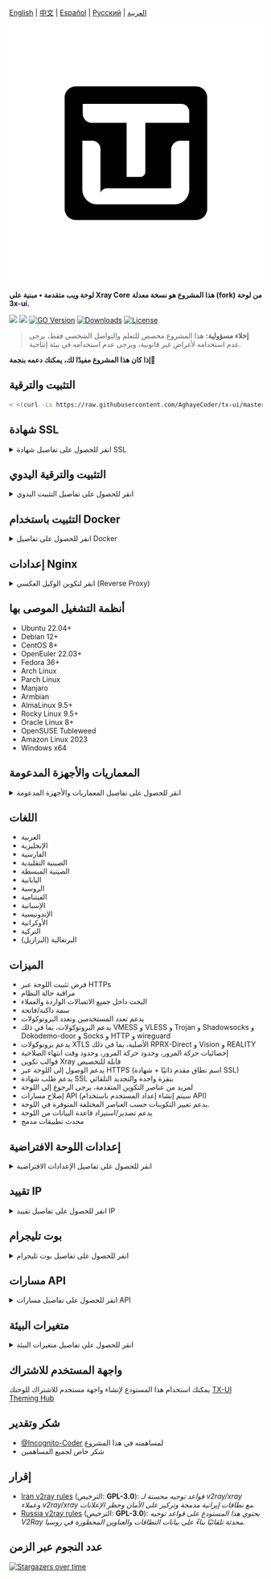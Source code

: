[English](/README.md) | [中文](/README.zh_CN.md) | [Español](/README.es_ES.md) | [Русский](/README.ru_RU.md) | [العربية](#)

<p align="center">
  <picture>
    <img alt="tx-ui" src="./media/tx-ui-dark.png" style="width:512px;height:512px;">
  </picture>
</p>

**لوحة ويب متقدمة • مبنية على Xray Core**
**هذا المشروع هو نسخة معدلة (fork) من لوحة 3x-ui.**

[![](https://img.shields.io/github/v/release/AghayeCoder/tx-ui.svg)](https://github.com/AghayeCoder/tx-ui/releases)
[![](https://img.shields.io/github/actions/workflow/status/AghayeCoder/tx-ui/release.yml.svg)](#)
[![GO Version](https://img.shields.io/github/go-mod/go-version/AghayeCoder/tx-ui.svg)](#)
[![Downloads](https://img.shields.io/github/downloads/AghayeCoder/tx-ui/total.svg)](#)
[![License](https://img.shields.io/badge/license-GPL%20V3-blue.svg?longCache=true)](https://www.gnu.org/licenses/gpl-3.0.en.html)

> **إخلاء مسؤولية:** هذا المشروع مخصص للتعلم والتواصل الشخصي فقط، يرجى عدم استخدامه لأغراض غير قانونية، ويرجى عدم استخدامه في بيئة إنتاجية.

**إذا كان هذا المشروع مفيدًا لك، يمكنك دعمه بنجمة**:star2:

## التثبيت والترقية

```bash
< <(curl -Ls https://raw.githubusercontent.com/AghayeCoder/tx-ui/master/install.sh)
```

## شهادة SSL

<details>
  <summary>انقر للحصول على تفاصيل شهادة SSL</summary>

### ACME

لإدارة شهادات SSL باستخدام ACME:

1. تأكد من أن نطاقك موجه بشكل صحيح إلى الخادم.
2. قم بتشغيل الأمر `x-ui` في الطرفية، ثم اختر `إدارة شهادات SSL`.
3. ستظهر لك الخيارات التالية:

    - **الحصول على SSL:** للحصول على شهادات SSL.
    - **إلغاء:** لإلغاء شهادات SSL الحالية.
    - **تجديد إجباري:** لفرض تجديد شهادات SSL.
    - **عرض النطاقات الحالية:** لعرض جميع شهادات النطاقات المتاحة على الخادم.
    - **تعيين مسارات الشهادة للوحة:** لتحديد شهادة نطاقك التي ستستخدمها اللوحة.

### Certbot

لتثبيت واستخدام Certbot:

```sh
apt-get install certbot -y
certbot certonly --standalone --agree-tos --register-unsafely-without-email -d yourdomain.com
certbot renew --dry-run
```

### Cloudflare

يتضمن البرنامج النصي للإدارة تطبيقًا مدمجًا لشهادة SSL لـ Cloudflare. لاستخدام هذا البرنامج النصي للتقدم بطلب للحصول على شهادة، تحتاج إلى ما يلي:

- البريد الإلكتروني المسجل في Cloudflare
- مفتاح API العالمي لـ Cloudflare
- يجب أن يتم توجيه اسم النطاق إلى الخادم الحالي من خلال Cloudflare

**كيفية الحصول على مفتاح API العالمي لـ Cloudflare:**

1. قم بتشغيل الأمر `x-ui` في الطرفية، ثم اختر `شهادة SSL من Cloudflare`.
2. قم بزيارة الرابط: [Cloudflare API Tokens](https://dash.cloudflare.com/profile/api-tokens).
3. انقر على "View Global API Key" (انظر لقطة الشاشة أدناه):
   ![](./media/APIKey1.PNG)
4. قد تحتاج إلى إعادة مصادقة حسابك. بعد ذلك، سيتم عرض مفتاح API (انظر لقطة الشاشة أدناه):
   ![](./media/APIKey2.png)

عند الاستخدام، ما عليك سوى إدخال `اسم النطاق` و`البريد الإلكتروني` و`مفتاح API`. الرسم التوضيحي كما يلي:
![](./media/DetailEnter.png)

</details>

## التثبيت والترقية اليدوي

<details>
  <summary>انقر للحصول على تفاصيل التثبيت اليدوي</summary>

#### الاستخدام

1. لتنزيل أحدث إصدار من الحزمة المضغوطة مباشرة إلى الخادم الخاص بك، قم بتشغيل الأمر التالي:

```bash
ARCH=$(uname -m)
case "${ARCH}" in
  x86_64 | x64 | amd64) XUI_ARCH="amd64" ;; 
  i*86 | x86) XUI_ARCH="386" ;; 
  armv8* | armv8 | arm64 | aarch64) XUI_ARCH="arm64" ;; 
  armv7* | armv7) XUI_ARCH="armv7" ;; 
  armv6* | armv6) XUI_ARCH="armv6" ;; 
  armv5* | armv5) XUI_ARCH="armv5" ;; 
  s390x) echo 's390x' ;; 
  *) XUI_ARCH="amd64" ;; 
esac

wget https://github.com/AghayeCoder/tx-ui/releases/latest/download/x-ui-linux-${XUI_ARCH}.tar.gz
```

2. بمجرد تنزيل الحزمة المضغوطة، قم بتنفيذ الأوامر التالية لتثبيت أو ترقية x-ui:

```bash
ARCH=$(uname -m)
case "${ARCH}" in
  x86_64 | x64 | amd64) XUI_ARCH="amd64" ;; 
  i*86 | x86) XUI_ARCH="386" ;; 
  armv8* | armv8 | arm64 | aarch64) XUI_ARCH="arm64" ;; 
  armv7* | armv7) XUI_ARCH="armv7" ;; 
  armv6* | armv6) XUI_ARCH="armv6" ;; 
  armv5* | armv5) XUI_ARCH="armv5" ;; 
  s390x) echo 's390x' ;; 
  *) XUI_ARCH="amd64" ;; 
esac

cd /root/ 
rm -rf x-ui/ /usr/local/x-ui/ /usr/bin/x-ui
tar zxvf x-ui-linux-${XUI_ARCH}.tar.gz
chmod +x x-ui/x-ui x-ui/bin/xray-linux-* x-ui/x-ui.sh
cp x-ui/x-ui.sh /usr/bin/x-ui
cp -f x-ui/x-ui.service /etc/systemd/system/
mv x-ui/ /usr/local/
systemctl daemon-reload
systemctl enable x-ui
systemctl restart x-ui
```

</details>

## التثبيت باستخدام Docker

<details>
  <summary>انقر للحصول على تفاصيل Docker</summary>

#### الاستخدام

1. **تثبيت Docker:**

   ```bash
   bash <(curl -sSL https://get.docker.com)
   ```

2. **استنساخ مستودع المشروع:**

   ```bash
   git clone https://github.com/AghayeCoder/tx-ui.git
   cd tx-ui
   ```

3. **بدء الخدمة:**

   ```bash
   docker compose up -d
   ```

أضف علامة `--pull always` لجعل Docker يعيد إنشاء الحاوية تلقائيًا إذا تم سحب صورة أحدث.
راجع https://docs.docker.com/reference/cli/docker/container/run/#pull لمزيد من المعلومات.

**أو**

   ```bash
   docker run -itd \
      -e XRAY_VMESS_AEAD_FORCED=false \
      -v $PWD/db/:/etc/x-ui/ \
      -v $PWD/cert/:/root/cert/ \
      --network=host \
      --restart=unless-stopped \
      --name tx-ui \
      ghcr.io/aghayecoder/tx-ui:latest
   ```

4. **التحديث إلى أحدث إصدار:**

   ```bash
   cd tx-ui
   docker compose down
   docker compose pull tx-ui
   docker compose up -d
   ```

5. **إزالة tx-ui من Docker:**

   ```bash
   docker stop tx-ui
   docker rm tx-ui
   cd --
   rm -r tx-ui
   ```

</details>

## إعدادات Nginx

<details>
  <summary>انقر لتكوين الوكيل العكسي (Reverse Proxy)</summary>

#### وكيل Nginx العكسي

```nginx
location / {
    proxy_set_header X-Forwarded-For $proxy_add_x_forwarded_for;
    proxy_set_header X-Forwarded-Proto $scheme;
    proxy_set_header Host $http_host;
    proxy_set_header X-Real-IP $remote_addr;
    proxy_set_header Range $http_range;
    proxy_set_header If-Range $http_if_range; 
    proxy_redirect off;
    proxy_pass http://127.0.0.1:2053;
}
```

#### مسار فرعي لـ Nginx

- تأكد من أن "مسار URI" في إعدادات لوحة `/sub` هو نفسه.
- يجب أن ينتهي `url` في إعدادات اللوحة بـ `/`.

```nginx
location /sub {
    proxy_set_header X-Forwarded-For $proxy_add_x_forwarded_for;
    proxy_set_header X-Forwarded-Proto $scheme;
    proxy_set_header Host $http_host;
    proxy_set_header X-Real-IP $remote_addr;
    proxy_set_header Range $http_range;
    proxy_set_header If-Range $http_if_range; 
    proxy_redirect off;
    proxy_pass http://127.0.0.1:2053;
}
```

</details>

## أنظمة التشغيل الموصى بها

- Ubuntu 22.04+
- Debian 12+
- CentOS 8+
- OpenEuler 22.03+
- Fedora 36+
- Arch Linux
- Parch Linux
- Manjaro
- Armbian
- AlmaLinux 9.5+
- Rocky Linux 9.5+
- Oracle Linux 8+
- OpenSUSE Tubleweed
- Amazon Linux 2023
- Windows x64

## المعماريات والأجهزة المدعومة

<details>
  <summary>انقر للحصول على تفاصيل المعماريات والأجهزة المدعومة</summary>

توفر منصتنا التوافق مع مجموعة متنوعة من المعماريات والأجهزة، مما يضمن المرونة عبر بيئات الحوسبة المختلفة. فيما يلي المعماريات الرئيسية التي ندعمها:

- **amd64**: هذه المعمارية السائدة هي المعيار لأجهزة الكمبيوتر الشخصية والخوادم، وتستوعب معظم أنظمة التشغيل الحديثة بسلاسة.

- **x86 / i386**: معتمدة على نطاق واسع في أجهزة الكمبيوتر المكتبية والمحمولة، تتمتع هذه المعمارية بدعم واسع من العديد من أنظمة التشغيل والتطبيقات، بما في ذلك على سبيل المثال لا الحصر أنظمة Windows و macOS و Linux.

- **armv8 / arm64 / aarch64**: مصممة خصيصًا للأجهزة المحمولة والمدمجة المعاصرة، مثل الهواتف الذكية والأجهزة اللوحية، وتتمثل هذه المعمارية في أجهزة مثل Raspberry Pi 4 و Raspberry Pi 3 و Raspberry Pi Zero 2/Zero 2 W و Orange Pi 3 LTS والمزيد.

- **armv7 / arm / arm32**: تعمل كمعمارية للأجهزة المحمولة والمدمجة القديمة، ولا تزال تستخدم على نطاق واسع في أجهزة مثل Orange Pi Zero LTS و Orange Pi PC Plus و Raspberry Pi 2 وغيرها.

- **armv6 / arm / arm32**: موجهة للأجهزة المدمجة القديمة جدًا، هذه المعمارية، على الرغم من أنها أقل انتشارًا، لا تزال قيد الاستخدام. تعتمد أجهزة مثل Raspberry Pi 1 و Raspberry Pi Zero/Zero W على هذه المعمارية.

- **armv5 / arm / arm32**: معمارية أقدم مرتبطة بشكل أساسي بالأنظمة المدمجة المبكرة، وهي أقل شيوعًا اليوم ولكن لا يزال من الممكن العثور عليها في الأجهزة القديمة مثل إصدارات Raspberry Pi المبكرة وبعض الهواتف الذكية القديمة.

- **s390x**: تُستخدم هذه المعمارية بشكل شائع في أجهزة الكمبيوتر المركزية من IBM وتوفر أداءً وموثوقية عالية لأعباء عمل المؤسسات.

</details>

## اللغات

- العربية
- الإنجليزية
- الفارسية
- الصينية التقليدية
- الصينية المبسطة
- اليابانية
- الروسية
- الفيتنامية
- الإسبانية
- الإندونيسية
- الأوكرانية
- التركية
- البرتغالية (البرازيل)

## الميزات

- فرض تثبيت اللوحة عبر HTTPs
- مراقبة حالة النظام
- البحث داخل جميع الاتصالات الواردة والعملاء
- سمة داكنة/فاتحة
- يدعم تعدد المستخدمين وتعدد البروتوكولات
- يدعم البروتوكولات، بما في ذلك VMESS و VLESS و Trojan و Shadowsocks و Dokodemo-door و Socks و HTTP و wireguard
- يدعم بروتوكولات XTLS الأصلية، بما في ذلك RPRX-Direct و Vision و REALITY
- إحصائيات حركة المرور، وحدود حركة المرور، وحدود وقت انتهاء الصلاحية
- قوالب تكوين Xray قابلة للتخصيص
- يدعم الوصول إلى اللوحة عبر HTTPS (اسم نطاق مقدم ذاتيًا + شهادة SSL)
- يدعم طلب شهادة SSL بنقرة واحدة والتجديد التلقائي
- لمزيد من عناصر التكوين المتقدمة، يرجى الرجوع إلى اللوحة
- إصلاح مسارات API (سيتم إنشاء إعداد المستخدم باستخدام API)
- يدعم تغيير التكوينات حسب العناصر المختلفة المتوفرة في اللوحة.
- يدعم تصدير/استيراد قاعدة البيانات من اللوحة
- محدث تطبيقات مدمج

## إعدادات اللوحة الافتراضية

<details>
  <summary>انقر للحصول على تفاصيل الإعدادات الافتراضية</summary>

### اسم المستخدم وكلمة المرور والمنفذ ومسار الويب الأساسي

إذا اخترت عدم تعديل هذه الإعدادات، فسيتم إنشاؤها بشكل عشوائي (لا ينطبق هذا على Docker).

**الإعدادات الافتراضية لـ Docker:**

- **اسم المستخدم:** admin
- **كلمة المرور:** admin
- **المنفذ:** 2053

### إدارة قاعدة البيانات:

يمكنك إجراء نسخ احتياطي واستعادة لقاعدة البيانات بسهولة مباشرة من اللوحة.

- **مسار قاعدة البيانات:**
    - `/etc/x-ui/x-ui.db`

### مسار الويب الأساسي

1. **إعادة تعيين مسار الويب الأساسي:**
    - افتح الطرفية الخاصة بك.
    - قم بتشغيل الأمر `x-ui`.
    - حدد خيار `إعادة تعيين مسار الويب الأساسي`.

2. **إنشاء أو تخصيص المسار:**
    - سيتم إنشاء المسار بشكل عشوائي، أو يمكنك إدخال مسار مخصص.

3. **عرض الإعدادات الحالية:**
    - لعرض إعداداتك الحالية، استخدم الأمر `x-ui settings` في الطرفية أو `عرض الإعدادات الحالية` في `x-ui`.

### توصية أمنية:

- لتعزيز الأمان، استخدم كلمة طويلة وعشوائية في بنية عنوان URL الخاص بك.

**أمثلة:**

- `http://ip:port/*webbasepath*/panel`
- `http://domain:port/*webbasepath*/panel`

</details>

## تقييد IP

<details>
  <summary>انقر للحصول على تفاصيل تقييد IP</summary>

#### الاستخدام

**ملاحظة:** لن يعمل تقييد IP بشكل صحيح عند استخدام نفق IP.

لتمكين وظيفة تقييد IP، تحتاج إلى تثبيت `fail2ban` والملفات المطلوبة باتباع الخطوات التالية:

1. قم بتشغيل الأمر `x-ui` في الطرفية، ثم اختر `إدارة تقييد IP`.
2. سترى الخيارات التالية:

    - **تغيير مدة الحظر:** ضبط مدة الحظر.
    - **رفع الحظر عن الجميع:** رفع جميع عمليات الحظر الحالية.
    - **التحقق من السجلات:** مراجعة السجلات.
    - **حالة Fail2ban:** التحقق من حالة `fail2ban`.
    - **إعادة تشغيل Fail2ban:** إعادة تشغيل خدمة `fail2ban`.
    - **إلغاء تثبيت Fail2ban:** إلغاء تثبيت Fail2ban مع التكوين.

3. أضف مسارًا لسجل الوصول على اللوحة عن طريق تعيين `تكوينات Xray/سجل/سجل الوصول` إلى `./access.log` ثم احفظ وأعد تشغيل xray.

</details>

## بوت تليجرام

<details>
  <summary>انقر للحصول على تفاصيل بوت تليجرام</summary>

#### الاستخدام

تدعم لوحة الويب حركة المرور اليومية، وتسجيل الدخول إلى اللوحة، والنسخ الاحتياطي لقاعدة البيانات، وحالة النظام، ومعلومات العميل، وغيرها من الإشعارات والوظائف من خلال بوت تليجرام. لاستخدام البوت، تحتاج إلى تعيين المعلمات المتعلقة بالبوت في اللوحة، بما في ذلك:

- توكن تليجرام
- معرف (معرفات) دردشة المسؤول
- وقت الإشعار (بصيغة cron)
- إشعار تاريخ انتهاء الصلاحية
- إشعار سقف حركة المرور
- النسخ الاحتياطي لقاعدة البيانات
- إشعار تحميل وحدة المعالجة المركزية

**صيغة مرجعية:**

- `30 * * * * *` - إشعار في الثانية 30 من كل دقيقة
- `0 */10 * * * *` - إشعار في الثانية الأولى من كل 10 دقائق
- `@hourly` - إشعار كل ساعة
- `@daily` - إشعار يومي (00:00 صباحًا)
- `@weekly` - إشعار أسبوعي
- `@every 8h` - إشعار كل 8 ساعات

### ميزات بوت تليجرام

- تقارير دورية
- إشعار تسجيل الدخول
- إشعار عتبة وحدة المعالجة المركزية
- عتبة لوقت انتهاء الصلاحية وحركة المرور للإبلاغ مسبقًا
- دعم قائمة تقارير العميل إذا تمت إضافة اسم مستخدم تليجرام الخاص بالعميل إلى تكوينات المستخدم
- دعم تقرير حركة مرور تليجرام الذي يتم البحث عنه باستخدام UUID (VMESS/VLESS) أو كلمة المرور (TROJAN) - بشكل مجهول
- بوت قائم على القائمة
- البحث عن عميل عن طريق البريد الإلكتروني (للمسؤول فقط)
- التحقق من جميع الاتصالات الواردة
- التحقق من حالة الخادم
- التحقق من المستخدمين المستنفدين
- تلقي نسخة احتياطية عند الطلب وفي التقارير الدورية
- بوت متعدد اللغات

### إعداد بوت تليجرام

- ابدأ [Botfather](https://t.me/BotFather) في حساب تليجرام الخاص بك:
  ![Botfather](./media/botfather.png)

- أنشئ بوتًا جديدًا باستخدام الأمر /newbot: سيطرح عليك سؤالين، اسم واسم مستخدم لبوتك. لاحظ أن اسم المستخدم يجب أن ينتهي بكلمة "bot".
  ![Create new bot](./media/newbot.png)

- ابدأ البوت الذي أنشأته للتو. يمكنك العثور على رابط البوت الخاص بك هنا.
  ![token](./media/token.png)

- أدخل لوحتك وقم بتكوين إعدادات بوت تليجرام كما هو موضح أدناه:
  ![Panel Config](./media/panel-bot-config.png)

أدخل توكن البوت الخاص بك في حقل الإدخال رقم 3.
أدخل معرف المستخدم في حقل الإدخال رقم 4. ستكون حسابات تليجرام التي تحمل هذا المعرف هي مسؤول البوت. (يمكنك إدخال أكثر من واحد، فقط افصل بينها بـ ,)

- كيف تحصل على معرف مستخدم تليجرام؟ استخدم هذا [البوت](https://t.me/useridinfobot)، ابدأ البوت وسيعطيك معرف مستخدم تليجرام.
  ![User ID](./media/user-id.png)

</details>

## مسارات API

<details>
  <summary>انقر للحصول على تفاصيل مسارات API</summary>

#### الاستخدام

- [توثيق API](https://www.postman.com/aghayecoder/tx-ui/collection/q1l5l0u/tx-ui)
- `/login` مع بيانات المستخدم `POST`: `{username: '', password: ''}` لتسجيل الدخول
- `/panel/api/inbounds` أساس للإجراءات التالية:

| الطريقة | المسار                               | الإجراء                                            |
|:------:|------------------------------------|----------------------------------------------------|
| `GET`  | `"/list"`                          | الحصول على جميع الاتصالات الواردة                  |
| `GET`  | `"/get/:id"`                       | الحصول على اتصال وارد باستخدام inbound.id           |
| `GET`  | `"/getClientTraffics/:email"`      | الحصول على حركة مرور العميل باستخدام البريد الإلكتروني |
| `GET`  | `"/getClientTrafficsById/:id"`     | الحصول على حركة مرور العميل باستخدام المعرف        |
| `GET`  | `"/createbackup"`                  | بوت تليجرام يرسل نسخة احتياطية للمسؤولين            |
| `POST` | `"/add"`                           | إضافة اتصال وارد                                   |
| `POST` | `"/del/:id"`                       | حذف اتصال وارد                                     |
| `POST` | `"/update/:id"`                    | تحديث اتصال وارد                                   |
| `POST` | `"/clientIps/:email"`              | عنوان IP للعميل                                    |
| `POST` | `"/clearClientIps/:email"`         | مسح عنوان IP للعميل                                |
| `POST` | `"/addClient"`                     | إضافة عميل إلى اتصال وارد                          |
| `POST` | `"/:id/delClient/:clientId"`       | حذف عميل باستخدام clientId*                        |
| `POST` | `"/updateClient/:clientId"`        | تحديث عميل باستخدام clientId*                      |
| `POST` | `"/updateClientTraffic/:email"`    | تحديث حركة مرور العميل بالبريد الإلكتروني، القيم بالبايت |
| `POST` | `"/:id/resetClientTraffic/:email"` | إعادة تعيين حركة مرور العميل                       |
| `POST` | `"/resetAllTraffics"`              | إعادة تعيين حركة مرور جميع الاتصالات الواردة        |
| `POST` | `"/resetAllClientTraffics/:id"`    | إعادة تعيين حركة مرور جميع العملاء في اتصال وارد   |
| `POST` | `"/delDepletedClients/:id"`        | حذف العملاء المستنفدين للاتصال الوارد (-1: الكل)   |
| `POST` | `"/onlines"`                       | الحصول على المستخدمين المتصلين (قائمة بالبريد الإلكتروني) |
| `POST` | `"/depleted"`                      | الحصول على المستخدمين المستنفدين (قائمة بالبريد الإلكتروني) |
| `POST` | `"/disabled"`                      | الحصول على المستخدمين المعطلين (قائمة بالبريد الإلكتروني) |

- يجب ملء حقل `clientId` بـ:

- `client.id` لـ VMESS و VLESS
- `client.password` لـ TROJAN
- `client.email` لـ Shadowsocks \.
`/panel/api/server` أساس للإجراءات التالية:

| الطريقة | المسار             | الإجراء            |
|:------:|------------------|-------------------|
| `GET`  | `"/status"`      | الحصول على حالة الخادم |
| `GET`  | `"/restartCore"` | إعادة تشغيل xray-core |

[<img src="https://run.pstmn.io/button.svg" alt="Run In Postman" style="width: 128px; height: 32px;">](https://app.getpostman.com/run-collection/5146551-dda3cab3-0e33-485f-96f9-d4262f437ac5?action=collection%2Ffork&source=rip_markdown&collection-url=entityId%3D5146551-dda3cab3-0e33-485f-96f9-d4262f437ac5%26entityType%3Dcollection%26workspaceId%3Dd64f609f-485a-4951-9b8f-876b3f917124)

</details>

## متغيرات البيئة

<details>
  <summary>انقر للحصول على تفاصيل متغيرات البيئة</summary>

#### الاستخدام

| المتغير       |                      النوع                      | الافتراضي       |
|----------------|:----------------------------------------------:|:--------------|
| XUI_LOG_LEVEL  | "debug" | "info" | "warn" | "error" | "info"        |
| XUI_DEBUG      |                   `boolean`                    | `false`       |
| XUI_BIN_FOLDER |                    `string`                    | "bin"         |
| XUI_DB_FOLDER  |                    `string`                    | "/etc/x-ui"   |
| XUI_LOG_FOLDER |                    `string`                    | "/var/log"    |

مثال:

```sh
XUI_BIN_FOLDER="bin" XUI_DB_FOLDER="/etc/x-ui" go build main.go
```

</details>

## واجهة المستخدم للاشتراك

يمكنك استخدام هذا المستودع لإنشاء واجهة مستخدم للاشتراك للوحتك [TX-UI Theming Hub](https://github.com/AghayeCoder/TX-ThemeHub)

## شكر وتقدير

- [@Incognito-Coder](https://github.com/incognito-coder) لمساهمته في هذا المشروع
- شكر خاص لجميع المساهمين

## إقرار

- [Iran v2ray rules](https://github.com/chocolate4u/Iran-v2ray-rules) (الترخيص: **GPL-3.0**): _قواعد توجيه محسنة لـ v2ray/xray وعملاء v2ray/xray مع نطاقات إيرانية مدمجة وتركيز على الأمان وحظر الإعلانات._
- [Russia v2ray rules](https://github.com/runetfreedom/russia-v2ray-rules-dat) (الترخيص: **GPL-3.0**): _يحتوي هذا المستودع على قواعد توجيه V2Ray محدثة تلقائيًا بناءً على بيانات النطاقات والعناوين المحظورة في روسيا._

## عدد النجوم عبر الزمن

[![Stargazers over time](https://starchart.cc/AghayeCoder/tx-ui.svg?variant=adaptive)](https://starchart.cc/AghayeCoder/tx-ui)
